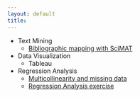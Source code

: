 ```yaml
---
layout: default
title:
---
```

+ Text Mining
  + [Bibliographic mapping with SciMAT](https://sci2s.ugr.es/scimat/)
+ Data Visualization
  + Tableau
+ Regression Analysis
  + [Multicollinearity and missing data](https://github.com/federico-jf/regression-analysis/blob/master/homework4_federico_ferrero.R)
  + [Regression Analysis exercise](https://federico-jf.github.io/assets/Final_Paper_Ferrero.pdf)
  

